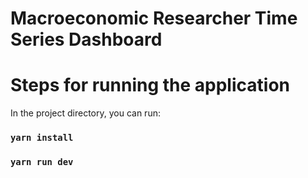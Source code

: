 # Macroeconomic Researcher Time Series Dashboard

# Steps for running the application

In the project directory, you can run:

### `yarn install`
### `yarn run dev`
